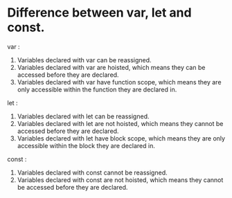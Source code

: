 # Difference between var, let and const.
var : 
1. Variables declared with var can be reassigned.
2. Variables declared with var are hoisted, which means they can be accessed before they are declared.
3. Variables declared with var have function scope, which means they are only accessible within the function they are declared in.

let : 
1. Variables declared with let can be reassigned.
2. Variables declared with let are not hoisted, which means they cannot be accessed before they are declared.
3. Variables declared with let have block scope, which means they are only accessible within the block they are declared in.

const : 
1. Variables declared with const cannot be reassigned.
2. Variables declared with const are not hoisted, which means they cannot be accessed before they are declared.


